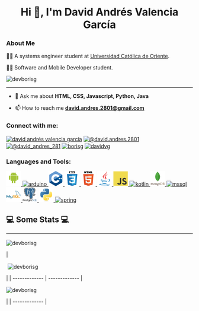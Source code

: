 <h1 align="center">Hi 👋, I'm David Andrés Valencia García</h1>
<h3>About Me</h3>
<p>🧑‍🎓 A systems engineer student at <a href="https://www.uco.edu.co/">Universidad Católica de Oriente</a>.</p>
<p>👨‍💻 Software and Mobile Developer student.</p>
<p align="left"> <img src="https://komarev.com/ghpvc/?username=devborisg&label=Profile%20views&color=0e75b6&style=flat" alt="devborisg" /> </p>
<hr>

- 💬 Ask me about **HTML, CSS, Javascript, Python, Java**

- 📫 How to reach me **david.andres.2801@gmail.com**

<h3 align="left">Connect with me:</h3>
<p align="left">
<a href="https://linkedin.com/in/david andrés valencia garcía" target="blank"><img align="center" src="https://raw.githubusercontent.com/rahuldkjain/github-profile-readme-generator/master/src/images/icons/Social/linked-in-alt.svg" alt="david andrés valencia garcía" height="30" width="40" /></a>
<a href="https://medium.com/@david.andres.2801" target="blank"><img align="center" src="https://raw.githubusercontent.com/rahuldkjain/github-profile-readme-generator/master/src/images/icons/Social/medium.svg" alt="@david.andres.2801" height="30" width="40" /></a>
<a href="https://www.hackerrank.com/david_andres_281" target="blank"><img align="center" src="https://raw.githubusercontent.com/rahuldkjain/github-profile-readme-generator/master/src/images/icons/Social/hackerrank.svg" alt="@david_andres_281" height="30" width="40" /></a>
<a href="https://codeforces.com/profile/borisg" target="blank"><img align="center" src="https://raw.githubusercontent.com/rahuldkjain/github-profile-readme-generator/master/src/images/icons/Social/codeforces.svg" alt="borisg" height="30" width="40" /></a>
<a href="https://www.leetcode.com/davidvg" target="blank"><img align="center" src="https://raw.githubusercontent.com/rahuldkjain/github-profile-readme-generator/master/src/images/icons/Social/leet-code.svg" alt="davidvg" height="30" width="40" /></a>
</p>

<h3 align="left">Languages and Tools:</h3>
<p align="left"> <a href="https://developer.android.com" target="_blank" rel="noreferrer"> <img src="https://raw.githubusercontent.com/devicons/devicon/master/icons/android/android-original-wordmark.svg" alt="android" width="40" height="40"/> </a> <a href="https://www.arduino.cc/" target="_blank" rel="noreferrer"> <img src="https://cdn.worldvectorlogo.com/logos/arduino-1.svg" alt="arduino" width="40" height="40"/> </a> <a href="https://www.w3schools.com/cpp/" target="_blank" rel="noreferrer"> <img src="https://raw.githubusercontent.com/devicons/devicon/master/icons/cplusplus/cplusplus-original.svg" alt="cplusplus" width="40" height="40"/> </a> <a href="https://www.w3schools.com/css/" target="_blank" rel="noreferrer"> <img src="https://raw.githubusercontent.com/devicons/devicon/master/icons/css3/css3-original-wordmark.svg" alt="css3" width="40" height="40"/> </a> <a href="https://www.w3.org/html/" target="_blank" rel="noreferrer"> <img src="https://raw.githubusercontent.com/devicons/devicon/master/icons/html5/html5-original-wordmark.svg" alt="html5" width="40" height="40"/> </a> <a href="https://www.java.com" target="_blank" rel="noreferrer"> <img src="https://raw.githubusercontent.com/devicons/devicon/master/icons/java/java-original.svg" alt="java" width="40" height="40"/> </a> <a href="https://developer.mozilla.org/en-US/docs/Web/JavaScript" target="_blank" rel="noreferrer"> <img src="https://raw.githubusercontent.com/devicons/devicon/master/icons/javascript/javascript-original.svg" alt="javascript" width="40" height="40"/> </a> <a href="https://kotlinlang.org" target="_blank" rel="noreferrer"> <img src="https://www.vectorlogo.zone/logos/kotlinlang/kotlinlang-icon.svg" alt="kotlin" width="40" height="40"/> </a> <a href="https://www.mongodb.com/" target="_blank" rel="noreferrer"> <img src="https://raw.githubusercontent.com/devicons/devicon/master/icons/mongodb/mongodb-original-wordmark.svg" alt="mongodb" width="40" height="40"/> </a> <a href="https://www.microsoft.com/en-us/sql-server" target="_blank" rel="noreferrer"> <img src="https://www.svgrepo.com/show/303229/microsoft-sql-server-logo.svg" alt="mssql" width="40" height="40"/> </a> <a href="https://www.mysql.com/" target="_blank" rel="noreferrer"> <img src="https://raw.githubusercontent.com/devicons/devicon/master/icons/mysql/mysql-original-wordmark.svg" alt="mysql" width="40" height="40"/> </a> <a href="https://www.postgresql.org" target="_blank" rel="noreferrer"> <img src="https://raw.githubusercontent.com/devicons/devicon/master/icons/postgresql/postgresql-original-wordmark.svg" alt="postgresql" width="40" height="40"/> </a> <a href="https://www.python.org" target="_blank" rel="noreferrer"> <img src="https://raw.githubusercontent.com/devicons/devicon/master/icons/python/python-original.svg" alt="python" width="40" height="40"/> </a> <a href="https://spring.io/" target="_blank" rel="noreferrer"> <img src="https://www.vectorlogo.zone/logos/springio/springio-icon.svg" alt="spring" width="40" height="40"/> </a> </p>

<h2>💻 Some Stats 💻</h2>
<hr>

<p><img align="center" src="https://github-readme-streak-stats.herokuapp.com/?user=devborisg&" alt="devborisg" /></p> | <p>&nbsp;<img align="center" src="https://github-readme-stats.vercel.app/api?username=devborisg&show_icons=true&locale=en" alt="devborisg" /></p> |
| ------------- | ------------- |

<p><img align="center" src="https://github-readme-stats.vercel.app/api/top-langs?username=devborisg&show_icons=true&locale=en&layout=compact" alt="devborisg" /></p> |
| ------------- |

